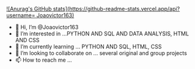 [![Anurag's GitHub stats](https://github-readme-stats.vercel.app/api?username=
Joaovictor163)](https://github.com/anuraghazra/github-readme-stats)




- 👋 Hi, I’m @Joaovictor163
- 👀 I’m interested in ...PYTHON AND SQL AND DATA ANALYSIS, HTML AND CSS
- 🌱 I’m currently learning ... PYTHON AND SQL, HTML, CSS
- 💞️ I’m looking to collaborate on ... several original and group projects
- 📫 How to reach me ... 

<!---
Joaovictor163/Joaovictor163 is a ✨ special ✨ repository because its `README.md` (this file) appears on your GitHub profile.
You can click the Preview link to take a look at your changes.
--->

